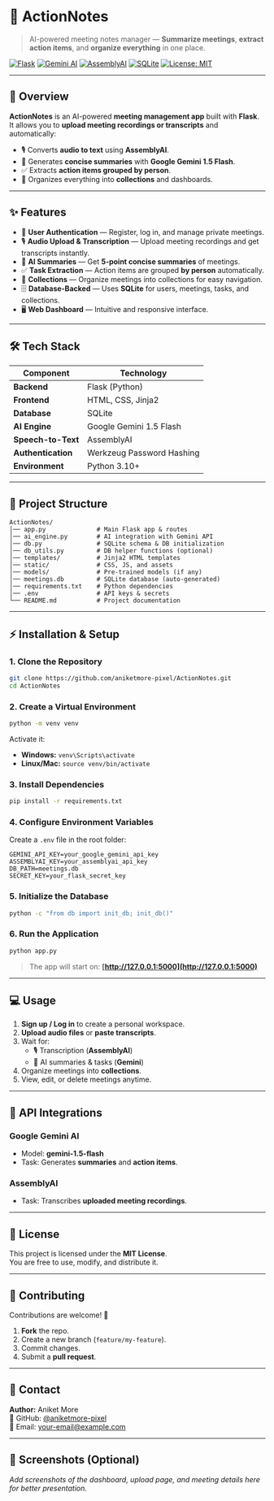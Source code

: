 # 📝 ActionNotes
> AI-powered meeting notes manager — **Summarize meetings**, **extract action items**, and **organize everything** in one place.

[![Flask](https://img.shields.io/badge/Flask-2.3+-blue.svg)](https://flask.palletsprojects.com/)
[![Gemini AI](https://img.shields.io/badge/Google%20Gemini-1.5%20Flash-orange.svg)](https://ai.google/)
[![AssemblyAI](https://img.shields.io/badge/AssemblyAI-Speech%20to%20Text-brightgreen.svg)](https://www.assemblyai.com/)
[![SQLite](https://img.shields.io/badge/Database-SQLite-lightblue.svg)](https://www.sqlite.org/)
[![License: MIT](https://img.shields.io/badge/License-MIT-yellow.svg)](LICENSE)

---

## 📌 Overview
**ActionNotes** is an AI-powered **meeting management app** built with **Flask**.  
It allows you to **upload meeting recordings or transcripts** and automatically:

- 🎙️ Converts **audio to text** using **AssemblyAI**.
- 🤖 Generates **concise summaries** with **Google Gemini 1.5 Flash**.
- ✅ Extracts **action items grouped by person**.
- 📂 Organizes everything into **collections** and dashboards.

---

## ✨ Features
- 🔐 **User Authentication** — Register, log in, and manage private meetings.
- 🎙️ **Audio Upload & Transcription** — Upload meeting recordings and get transcripts instantly.
- 🤖 **AI Summaries** — Get **5-point concise summaries** of meetings.
- ✅ **Task Extraction** — Action items are grouped **by person** automatically.
- 📂 **Collections** — Organize meetings into collections for easy navigation.
- 🗄️ **Database-Backed** — Uses **SQLite** for users, meetings, tasks, and collections.
- 🖥️ **Web Dashboard** — Intuitive and responsive interface.

---

## 🛠️ Tech Stack

| **Component**       | **Technology**       |
|---------------------|-----------------------|
| **Backend**        | Flask (Python)        |
| **Frontend**       | HTML, CSS, Jinja2     |
| **Database**       | SQLite               |
| **AI Engine**      | Google Gemini 1.5 Flash |
| **Speech-to-Text** | AssemblyAI            |
| **Authentication** | Werkzeug Password Hashing |
| **Environment**    | Python 3.10+          |

---

## 📂 Project Structure

```
ActionNotes/
│── app.py              # Main Flask app & routes
│── ai_engine.py        # AI integration with Gemini API
│── db.py               # SQLite schema & DB initialization
│── db_utils.py         # DB helper functions (optional)
│── templates/          # Jinja2 HTML templates
│── static/             # CSS, JS, and assets
│── models/             # Pre-trained models (if any)
│── meetings.db         # SQLite database (auto-generated)
│── requirements.txt    # Python dependencies
│── .env                # API keys & secrets
└── README.md           # Project documentation
```

---

## ⚡ Installation & Setup

### **1. Clone the Repository**
```bash
git clone https://github.com/aniketmore-pixel/ActionNotes.git
cd ActionNotes
```

### **2. Create a Virtual Environment**
```bash
python -m venv venv
```

Activate it:
- **Windows:** `venv\Scripts\activate`
- **Linux/Mac:** `source venv/bin/activate`

### **3. Install Dependencies**
```bash
pip install -r requirements.txt
```

### **4. Configure Environment Variables**
Create a `.env` file in the root folder:
```env
GEMINI_API_KEY=your_google_gemini_api_key
ASSEMBLYAI_KEY=your_assemblyai_api_key
DB_PATH=meetings.db
SECRET_KEY=your_flask_secret_key
```

### **5. Initialize the Database**
```bash
python -c "from db import init_db; init_db()"
```

### **6. Run the Application**
```bash
python app.py
```
> The app will start on: **[http://127.0.0.1:5000](http://127.0.0.1:5000)**

---

## 💻 Usage
1. **Sign up / Log in** to create a personal workspace.
2. **Upload audio files** or **paste transcripts**.
3. Wait for:
   - 🎙️ Transcription (**AssemblyAI**)
   - 🧠 AI summaries & tasks (**Gemini**)
4. Organize meetings into **collections**.
5. View, edit, or delete meetings anytime.

---

## 🔑 API Integrations

### **Google Gemini AI**
- Model: **gemini-1.5-flash**
- Task: Generates **summaries** and **action items**.

### **AssemblyAI**
- Task: Transcribes **uploaded meeting recordings**.

---

## 📜 License
This project is licensed under the **MIT License**.  
You are free to use, modify, and distribute it.

---

## 🤝 Contributing
Contributions are welcome! 🚀  
1. **Fork** the repo.  
2. Create a new branch (`feature/my-feature`).  
3. Commit changes.  
4. Submit a **pull request**.  

---

## 📧 Contact
**Author:** Aniket More  
🔗 GitHub: [@aniketmore-pixel](https://github.com/aniketmore-pixel)  
📩 Email: [your-email@example.com](mailto:your-email@example.com)  

---

## 🌟 Screenshots (Optional)
*Add screenshots of the dashboard, upload page, and meeting details here for better presentation.*

